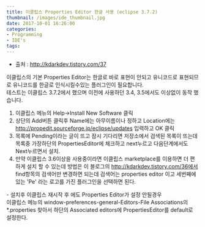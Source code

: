 ```yaml
---
title: 이클립스 Properties Editor 한글 사용 (eclipse 3.7.2)
thumbnail: /images/ide_thumbnail.jpg
date: 2017-10-01 16:26:00
categories:
- Programming
- IDE's
tags:
---
```

- 출처 : http://kdarkdev.tistory.com/37

이클립스의 기본 Properties Editor는 한글로 바로 표현이 안되고 유니코드로 표현되므로 유니코드를 한글로 인식시킬수있는 플러그인이 필요합니다.  
테스트는 이클립스 3.7.2에서 했으며 이전에 사용하던 3.4, 3.5에서도 이상없이 동작 했습니다.

1. 이클립스 메뉴의 Help->Install New Software 클릭
2. 상단의 Add버튼 클릭후 Name에는 아무이름이나 정하고 Location에는 http://propedit.sourceforge.jp/eclipse/updates 입력하고 OK 클릭
3. 목록에 Pending이라는 글이 뜨고 잠시 기다리면 저장소에서 검색된 목록이 뜨는데
목록중 가장하단의 PropertiesEditor에 체크하고 next누르고 다음단계에서도 Next누르면서 설치.
4. 만약 이클립스 3.6이상을 사용중이라면 이클립스 marketplace를 이용하면 더 편하게 설치 할 수 있는데
방법은 이 블로그의 http://kdarkdev.tistory.com/36에서 find항목의 검색어만 변경하면 되는데 검색어는 properties editor 이고 세번째에 있는 'Pe' 라는 로고를 가진 플러그인을 선택하면 된다.

\- 설치후 이클립스 재시작 후 에도 Properties Editor가 설정 안될경우  
이클립스 메뉴의 window-preferences-general-Editors-File Associations의 \*.properties 찾아서 하단의 Associated editors에 PropertiesEditor를 default로 설정한다.
